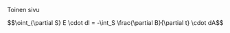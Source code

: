 
Toinen sivu


```math
\oint_{\partial S} E \cdot dl = -\int_S \frac{\partial B}{\partial t} \cdot dA
```
